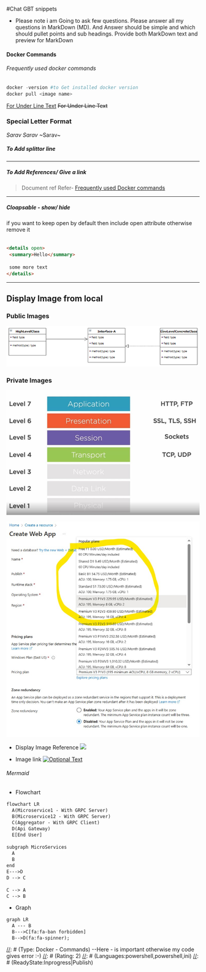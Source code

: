 #Chat GBT snippets
- Please note i am Going to ask few questions. Please answer all my questions in MarkDown (MD). And Answer should be  simple and  which should pullet points and sub headings. Provide both MarkDown text and preview for MarkDown


#### Docker Commands
###### Frequently used docker commands
>
```powershell
docker -version #to Get installed docker version
docker pull <image name>
```
<u>For Under Line Text</u>
<s>For Under Line Text</s>

### Special Letter Format
$Sarav$
*Sarav*
~Sarav~



##### To Add splittor line
---
##### To Add References/ Give a link
>Document ref
>Refer- [Frequently used Docker commands](../Docker/Containers/Docker-Frequently-Used-Comments.md)
---
##### Cloapsable - show/ hide
if you want to keep open by default then include open attribute otherwise remove it
```html

<details open>
 <summary>Hello</summary>

 some more text
</details>
```
---

## Display Image from local

### Public Images
![](../RefImages/DIPrinciple_Example1.PNG)
### Private Images
![](../RefImagesPrivate/OSILayers-Protocols.jpg)

![](../RefImagesPrivate/Azure/Azure-WEbapp-PricingPlan.jpg)


- Display Image Reference
![](http://www.google.com.au/images/nav_logo7.png)


- Image link
[![Optional Text](http://www.google.com.au/images/nav_logo7.png)](http://google.com.au/)

###### Mermaid
* Flowchart
```mermaid
flowchart LR
  A(Microservice1 - With GRPC Server)
  B(Microservice12 - With GRPC Server)
  C(Aggregator - With GRPC Client)
  D(Api Gateway)
  E[End User]

subgraph MicroServices
  A
  B
end
E--->D
D --> C

C --> A
C --> B
```
* Graph
```mermaid
graph LR
  A --- B
  B--->C[fa:fa-ban forbidden]
  B-->D(fa:fa-spinner);
```



[//]: # (Tags: Frequently Used Docker Commands, Docker with interactive Mode, Docker)
[//]: # (Type: Docker - Commands) --Here - is important otherwise my code gives error :-)
[//]: # (Rating: 2)
[//]: # (Languages:powershell,powershell,ini)
[//]: # (ReadyState:Inprogress|Publish)
